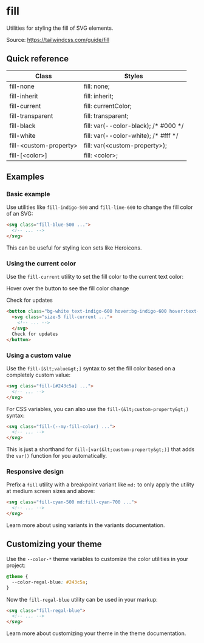 # fill

Utilities for styling the fill of SVG elements.

Source: https://tailwindcss.com/guide/fill

## Quick reference

| Class                    | Styles                                                             |
| ------------------------ | ------------------------------------------------------------------ |
| fill-none                | fill: none;                                                        |
| fill-inherit             | fill: inherit;                                                     |
| fill-current             | fill: currentColor;                                                |
| fill-transparent         | fill: transparent;                                                 |
| fill-black               | fill: var(--color-black); /* #000 */                             |
| fill-white               | fill: var(--color-white); /* #fff */                             |
| fill-&lt;custom-property&gt;   | fill: var(&lt;custom-property&gt;);                                      |
| fill-\[&lt;color&gt;\]         | fill: &lt;color&gt;;                                                     |

## Examples

### Basic example

Use utilities like `fill-indigo-500` and `fill-lime-600` to change the fill color of an SVG:

```html
<svg class="fill-blue-500 ...">
  <!-- ... -->
</svg>
```

This can be useful for styling icon sets like Heroicons.

### Using the current color

Use the `fill-current` utility to set the fill color to the current text color:

Hover over the button to see the fill color change

Check for updates

```html
<button class="bg-white text-indigo-600 hover:bg-indigo-600 hover:text-white ...">
  <svg class="size-5 fill-current ...">
    <!-- ... -->
  </svg>
  Check for updates
</button>
```

### Using a custom value

Use the `fill-[&lt;value&gt;]` syntax to set the fill color based on a completely custom value:

```html
<svg class="fill-[#243c5a] ...">
  <!-- ... -->
</svg>
```

For CSS variables, you can also use the `fill-(&lt;custom-property&gt;)` syntax:

```html
<svg class="fill-(--my-fill-color) ...">
  <!-- ... -->
</svg>
```

This is just a shorthand for `fill-[var(&lt;custom-property&gt;)]` that adds the `var()` function for you automatically.

### Responsive design

Prefix a `fill` utility with a breakpoint variant like `md:` to only apply the utility at medium screen sizes and above:

```html
<svg class="fill-cyan-500 md:fill-cyan-700 ...">
  <!-- ... -->
</svg>
```

Learn more about using variants in the variants documentation.

## Customizing your theme

Use the `--color-*` theme variables to customize the color utilities in your project:

```css
@theme {
  --color-regal-blue: #243c5a;
}
```

Now the `fill-regal-blue` utility can be used in your markup:

```html
<svg class="fill-regal-blue">
  <!-- ... -->
</svg>
```

Learn more about customizing your theme in the theme documentation.

